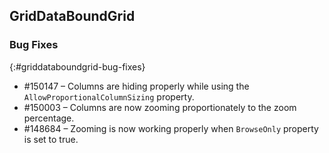 ## GridDataBoundGrid

### Bug Fixes
{:#griddataboundgrid-bug-fixes}

* \#150147 – Columns are hiding properly while using the `AllowProportionalColumnSizing` property.
* \#150003 – Columns are now zooming proportionately to the zoom percentage.
* \#148684 – Zooming is now working properly when `BrowseOnly` property is set to true.

